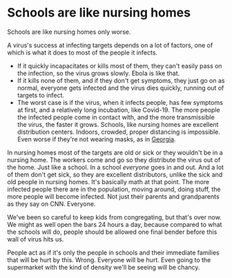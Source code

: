 # Schools are like nursing homes
Schools are like nursing homes only worse. 

A virus's success at infecting targets depends on a lot of factors, one of which is what it does to most of the people it infects. 
* If it quickly incapacitates or kills most of them, they can't easily pass on the infection, so the virus grows slowly. Ebola is like that. 
* If it kills none of them, and if they don't get symptoms, they just go on as normal, everyone gets infected and the virus dies quickly, running out of targets to infect. 
* The worst case is if the virus, when it infects people, has few symptoms at first, and a relatively long incubation, like Covid-19. The more people the infected people come in contact with, and the more transmissible the virus, the faster it grows. Schools, like nursing homes are excellent distribution centers. Indoors, crowded, proper distancing is impossible. Even worse if they're not wearing masks, as in <a href="https://www.cnn.com/2020/08/07/us/georgia-teen-photo-crowded-school-hallway-trnd/">Georgia</a>.  

In nursing homes most of the targets are old or sick or they wouldn't be in a nursing home. The workers come and go so they distribute the virus out of the home. Just like a school. In a school <i>everyone</i> goes in and out. And a lot of them don't get sick, so they are excellent distributors, unlike the sick and old people in nursing homes. It's basically math at that point. The more infected people there are in the population, moving around, doing stuff, the more people will become infected. Not just their parents and grandparents as they say on CNN. Everyone. 

We've been so careful to keep kids from congregating, but that's over now. We might as well open the bars 24 hours a day, because compared to what the schools will do, people should be allowed one final bender before this wall of virus hits us. 

People act as if it's only the people in schools and their immediate families that will be hurt by this. Wrong. Everyone will be hurt. Even going to the supermarket with the kind of density we'll be seeing will be chancy. 

